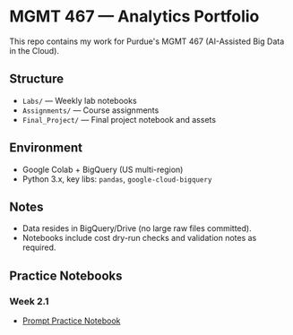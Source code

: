 # MGMT 467 — Analytics Portfolio
This repo contains my work for Purdue's MGMT 467 (AI-Assisted Big Data in the Cloud).

## Structure
- `Labs/` — Weekly lab notebooks
- `Assignments/` — Course assignments
- `Final_Project/` — Final project notebook and assets
  
## Environment
- Google Colab + BigQuery (US multi-region)
- Python 3.x, key libs: `pandas`, `google-cloud-bigquery`
  
## Notes
- Data resides in BigQuery/Drive (no large raw files committed).
- Notebooks include cost dry-run checks and validation notes as required.

## Practice Notebooks
### Week 2.1
- [Prompt Practice Notebook](Week2_1_Prompt_Practice.ipynb)
